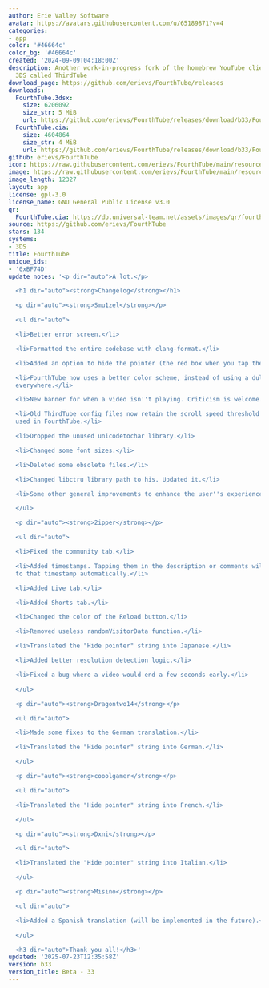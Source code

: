 ```yaml
---
author: Erie Valley Software
avatar: https://avatars.githubusercontent.com/u/65189871?v=4
categories:
- app
color: '#46664c'
color_bg: '#46664c'
created: '2024-09-09T04:18:00Z'
description: Another work-in-progress fork of the homebrew YouTube client for the
  3DS called ThirdTube
download_page: https://github.com/erievs/FourthTube/releases
downloads:
  FourthTube.3dsx:
    size: 6206092
    size_str: 5 MiB
    url: https://github.com/erievs/FourthTube/releases/download/b33/FourthTube.3dsx
  FourthTube.cia:
    size: 4604864
    size_str: 4 MiB
    url: https://github.com/erievs/FourthTube/releases/download/b33/FourthTube.cia
github: erievs/FourthTube
icon: https://raw.githubusercontent.com/erievs/FourthTube/main/resource/icon.png
image: https://raw.githubusercontent.com/erievs/FourthTube/main/resource/banner_legacy.png
image_length: 12327
layout: app
license: gpl-3.0
license_name: GNU General Public License v3.0
qr:
  FourthTube.cia: https://db.universal-team.net/assets/images/qr/fourthtube-cia.png
source: https://github.com/erievs/FourthTube
stars: 134
systems:
- 3DS
title: FourthTube
unique_ids:
- '0xBF74D'
update_notes: '<p dir="auto">A lot.</p>

  <h1 dir="auto"><strong>Changelog</strong></h1>

  <p dir="auto"><strong>Smu1zel</strong></p>

  <ul dir="auto">

  <li>Better error screen.</li>

  <li>Formatted the entire codebase with clang-format.</li>

  <li>Added an option to hide the pointer (the red box when you tap the screen).</li>

  <li>FourthTube now uses a better color scheme, instead of using a dull blue nearly
  everywhere.</li>

  <li>New banner for when a video isn''t playing. Criticism is welcome.</li>

  <li>Old ThirdTube config files now retain the scroll speed threshold value set when
  used in FourthTube.</li>

  <li>Dropped the unused unicodetochar library.</li>

  <li>Changed some font sizes.</li>

  <li>Deleted some obsolete files.</li>

  <li>Changed libctru library path to his. Updated it.</li>

  <li>Some other general improvements to enhance the user''s experience (TM)</li>

  </ul>

  <p dir="auto"><strong>2ipper</strong></p>

  <ul dir="auto">

  <li>Fixed the community tab.</li>

  <li>Added timestamps. Tapping them in the description or comments will jump you
  to that timestamp automatically.</li>

  <li>Added Live tab.</li>

  <li>Added Shorts tab.</li>

  <li>Changed the color of the Reload button.</li>

  <li>Removed useless randomVisitorData function.</li>

  <li>Translated the "Hide pointer" string into Japanese.</li>

  <li>Added better resolution detection logic.</li>

  <li>Fixed a bug where a video would end a few seconds early.</li>

  </ul>

  <p dir="auto"><strong>Dragontwo14</strong></p>

  <ul dir="auto">

  <li>Made some fixes to the German translation.</li>

  <li>Translated the "Hide pointer" string into German.</li>

  </ul>

  <p dir="auto"><strong>cooolgamer</strong></p>

  <ul dir="auto">

  <li>Translated the "Hide pointer" string into French.</li>

  </ul>

  <p dir="auto"><strong>Dxni</strong></p>

  <ul dir="auto">

  <li>Translated the "Hide pointer" string into Italian.</li>

  </ul>

  <p dir="auto"><strong>Misino</strong></p>

  <ul dir="auto">

  <li>Added a Spanish translation (will be implemented in the future).</li>

  </ul>

  <h3 dir="auto">Thank you all!</h3>'
updated: '2025-07-23T12:35:58Z'
version: b33
version_title: Beta - 33
---
```

